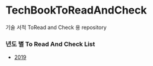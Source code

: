 # TechBookToReadAndCheck
기술 서적 ToRead and Check 용 repository


### 년도 별 To Read And Check List
- [2019](https://github.com/gaepury/TechBookToReadAndCheck/tree/master/2019)
